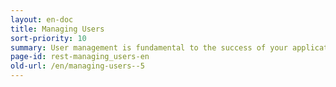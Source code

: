 ```yaml
---
layout: en-doc
title: Managing Users
sort-priority: 10
summary: User management is fundamental to the success of your application. &nbsp;Kii Cloud provides various features to let your application onboard, manage and leverage your application's users. &nbsp;All of the tasks required for standard applications are simplified by our APIs, making it easy to get your application up and running.
page-id: rest-managing_users-en
old-url: /en/managing-users--5
---
```

